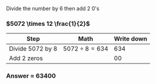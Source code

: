 Divide the number by 6 then add 2 0's

### $5072 \times 12 \frac{1}{2}$

| Step             | Math                | Write down |
| ---------------- | ------------------- | ---------- |
| Divide 5072 by 8 | $5072 \div 8 = 634$ | 634        |
| Add 2 zeros      |                     | 00         |

### Answer = 63400